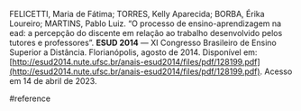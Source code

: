 FELICETTI, Maria de Fátima; TORRES, Kelly Aparecida; BORBA, Érika Loureiro; MARTINS, Pablo Luiz. “O processo de ensino-aprendizagem na ead: a percepção do discente em relação ao trabalho desenvolvido pelos tutores e professores”. **ESUD 2014** — XI Congresso Brasileiro de Ensino Superior a Distância. Florianópolis, agosto de 2014. Disponível em: [http://esud2014.nute.ufsc.br/anais-esud2014/files/pdf/128199.pdf](http://esud2014.nute.ufsc.br/anais-esud2014/files/pdf/128199.pdf). Acesso em 14 de abril de 2023.

#reference